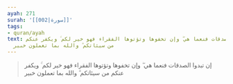 ```yaml
---
ayah: 271
surah: '[[002|سورة]]'
tags:
- quran/ayah
text: إن تبدوا الصدقات فنعما هي ۖ وإن تخفوها وتؤتوها الفقراء فهو خير لكم ۚ ويكفر عنكم
  من سيئاتكم ۗ والله بما تعملون خبير
---
```

> إن تبدوا الصدقات فنعما هي ۖ وإن تخفوها وتؤتوها الفقراء فهو خير لكم ۚ ويكفر عنكم من سيئاتكم ۗ والله بما تعملون خبير
